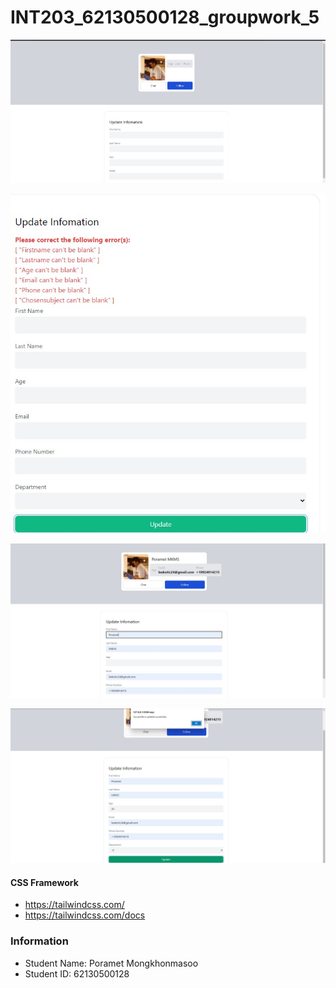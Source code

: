 # INT203_62130500128_groupwork_5

![alt text](/62130500128_groupwork_6/Screenshot-1.jpg/?raw=true "Preview_1")

![alt text](/62130500128_groupwork_6/Screenshot-2.jpg/?raw=true "Preview_2")

![alt text](/62130500128_groupwork_6/Screenshot-3.jpg/?raw=true "Preview_3")

![alt text](/62130500128_groupwork_6/Screenshot-4.jpg/?raw=true "Preview_4")

#### CSS Framework
- https://tailwindcss.com/
- https://tailwindcss.com/docs

### Information
- Student Name: Poramet Mongkhonmasoo
- Student ID: 62130500128
